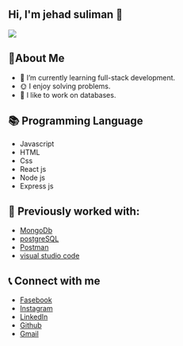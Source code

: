## Hi, I'm jehad suliman 👋
<img src="https://designerapp.officeapps.live.com/designerapp/document.ashx?path=/75373379-4b09-4b07-8018-242b0d6f1a01/DallEGeneratedImages/dalle-c66e4c8a-2959-4e97-a004-0cdc3326c3fb0251681937469883403200.jpg&dcHint=IndiaCentral&fileToken=20ae7dc0-ca7d-4ca9-a3c3-a5d87f50ef1a"/>

## 🌱About Me 

- 📒 I’m currently learning full-stack development.
- 🌞 I enjoy solving problems.
- 💾 I like to work on databases.

## 📚 Programming Language 

- Javascript 
- HTML
- Css
- React js
- Node js
- Express js

## 👷 Previously worked with: 

- [MongoDb](https://www.mongodb.com/)
- [postgreSQL](https://www.postgresql.org/)
- [Postman](https://www.postman.com/)
- [visual studio code](https://code.visualstudio.com/)

## 📞 Connect with me

- [Fasebook](https://www.facebook.com/jehadmmm/)
- [Instagram](https://www.instagram.com/jehad_.suliman/)
- [LinkedIn](https://www.linkedin.com/in/jehadsuliman/)
- [Github](https://github.com/jehadsuliman)
- [Gmail](jehad.msuliman@gmail.com)
